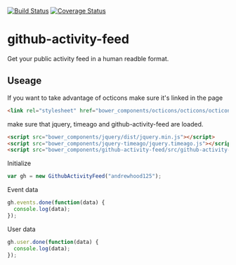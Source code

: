 [![Build Status](https://travis-ci.org/andrewhood125/github-activity-feed.svg?branch=master)](https://travis-ci.org/andrewhood125/github-activity-feed)
[![Coverage
Status](https://coveralls.io/repos/andrewhood125/github-activity-feed/badge.png)](https://coveralls.io/r/andrewhood125/github-activity-feed)

github-activity-feed
====================

Get your public activity feed in a human readble format.

Useage
------

If you want to take advantage of octicons make sure it's linked in the
page
````html
<link rel="stylesheet" href="bower_components/octicons/octicons/octicons.css" />
````
make sure that jquery, timeago and github-activity-feed are loaded.
````html
<script src="bower_components/jquery/dist/jquery.min.js"></script>
<script src="bower_components/jquery-timeago/jquery.timeago.js"></script>
<script src="bower_components/github-activity-feed/src/github-activity-feed.js"></script>
````


Initialize
````javascript
var gh = new GithubActivityFeed("andrewhood125");
````

Event data

````javascript
gh.events.done(function(data) {
  console.log(data);
});
````

User data

````javascript
gh.user.done(function(data) {
  console.log(data);
});
````
